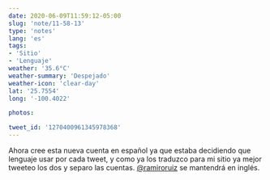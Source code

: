 ```yaml
---
date: 2020-06-09T11:59:12-05:00
slug: 'note/11-58-13'
type: 'notes'
lang: 'es'
tags:
- 'Sitio'
- 'Lenguaje'
weather: '35.6°C'
weather-summary: 'Despejado'
weather-icon: 'clear-day'
lat: '25.7554'
long: '-100.4022'

photos:

tweet_id: '1270400961345978368'
---
```

Ahora cree esta nueva cuenta en español ya que estaba decidiendo que lenguaje usar por cada tweet, y como ya los traduzco para mi sitio ya mejor tweeteo los dos y separo las cuentas. [@ramiroruiz](https://twitter.com/@ramiroruiz) se mantendrá en inglés.    
